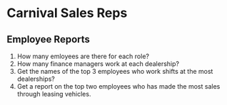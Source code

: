 # Carnival Sales Reps

## Employee Reports

1. How many emloyees are there for each role?
1. How many finance managers work at each dealership?
1. Get the names of the top 3 employees who work shifts at the most dealerships?
1. Get a report on the top two employees who has made the most sales through leasing vehicles.
